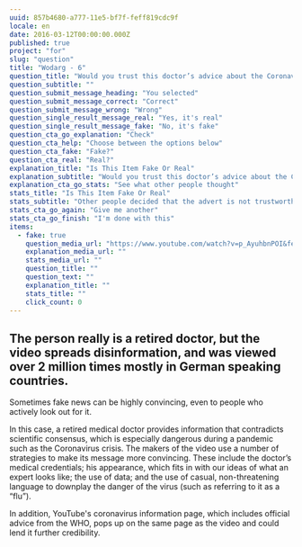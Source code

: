 ```yaml
---
uuid: 857b4680-a777-11e5-bf7f-feff819cdc9f
locale: en
date: 2016-03-12T00:00:00.000Z
published: true
project: "for"
slug: "question"
title: "Wodarg - 6"
question_title: "Would you trust this doctor’s advice about the Coronavirus?"
question_subtitle: ""
question_submit_message_heading: "You selected"
question_submit_message_correct: "Correct"
question_submit_message_wrong: "Wrong"
question_single_result_message_real: "Yes, it's real"
question_single_result_message_fake: "No, it's fake"
question_cta_go_explanation: "Check"
question_cta_help: "Choose between the options below"
question_cta_fake: "Fake?"
question_cta_real: "Real?"
explanation_title: "Is This Item Fake Or Real"
explanation_subtitle: "Would you trust this doctor’s advice about the Coronavirus?"
explanation_cta_go_stats: "See what other people thought"
stats_title: "Is This Item Fake Or Real"
stats_subtitle: "Other people decided that the advert is not trustworthy"
stats_cta_go_again: "Give me another"
stats_cta_go_finish: "I'm done with this"
items:
  - fake: true
    question_media_url: "https://www.youtube.com/watch?v=p_AyuhbnPOI&feature=youtu.be"
    explanation_media_url: ""
    stats_media_url: ""
    question_title: ""
    question_text: ""
    explanation_title: ""
    stats_title: ""
    click_count: 0
---
```

## The person really is a retired doctor, but the video spreads disinformation, and was viewed over 2 million times mostly in German speaking countries. 

Sometimes fake news can be highly convincing, even to people who actively look out for it. 

In this case, a retired medical doctor provides information that contradicts scientific consensus, which is especially dangerous during a pandemic such as the Coronavirus crisis. The makers of the video use a number of strategies to make its message more convincing. These include the doctor’s medical credentials; his appearance, which fits in with our ideas of what an expert looks like; the use of data; and the use of casual, non-threatening language to downplay the danger of the virus (such as referring to it as a “flu”). 

In addition, YouTube's coronavirus information page, which includes official advice from the WHO, pops up on the same page as the video and could lend it further credibility. 